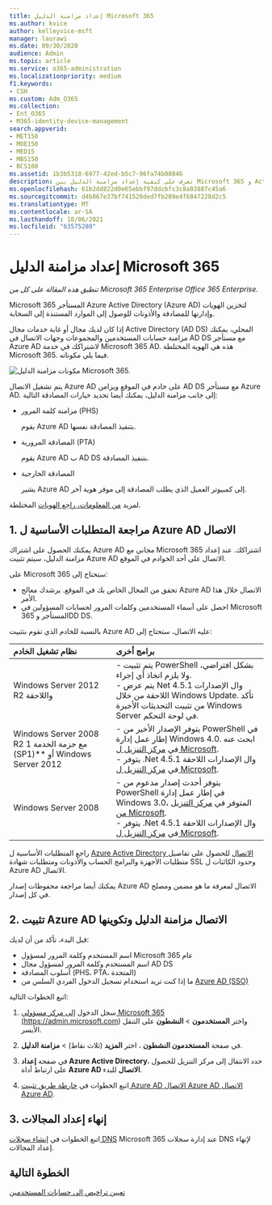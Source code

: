 ```yaml
---
title: إعداد مزامنة الدليل Microsoft 365
ms.author: kvice
author: kelleyvice-msft
manager: laurawi
ms.date: 09/30/2020
audience: Admin
ms.topic: article
ms.service: o365-administration
ms.localizationpriority: medium
f1.keywords:
- CSH
ms.custom: Adm_O365
ms.collection:
- Ent_O365
- M365-identity-device-management
search.appverid:
- MET150
- MOE150
- MED15
- MBS150
- BCS160
ms.assetid: 1b3b5318-6977-42ed-b5c7-96fa74b08846
description: تعرف على كيفية إعداد مزامنة الدليل بين Microsoft 365 و Active Directory الخاص بك.
ms.openlocfilehash: 61b2dd822d0e65ebbf97ddcbfc3c8a03887c45a6
ms.sourcegitcommit: d4b867e37bf741528ded7fb289e4f6847228d2c5
ms.translationtype: MT
ms.contentlocale: ar-SA
ms.lasthandoff: 10/06/2021
ms.locfileid: "63575280"
---
```

# <a name="set-up-directory-synchronization-for-microsoft-365"></a>إعداد مزامنة الدليل Microsoft 365

*تنطبق هذه المقالة على كل من Microsoft 365 Enterprise Office 365 Enterprise.*

Microsoft 365 المستأجر Azure Active Directory (Azure AD) لتخزين الهويات وإدارتها للمصادقة والأذونات للوصول إلى الموارد المستندة إلى السحابة. 

إذا كان لديك مجال أو غابة خدمات مجال Active Directory (AD DS) المحلي، يمكنك مزامنة حسابات المستخدمين والمجموعات وجهات الاتصال في AD DS مع مستأجر Azure AD لاشتراكك في خدمة Microsoft 365 AD. هذه هي الهوية المختلطة Microsoft 365. فيما يلي مكوناته.

![مكونات مزامنة الدليل Microsoft 365.](../media/about-microsoft-365-identity/hybrid-identity.png)

يتم تشغيل الاتصال Azure AD على خادم في الموقع ويزامن AD DS مع مستأجر Azure AD. إلى جانب مزامنة الدليل، يمكنك أيضا تحديد خيارات المصادقة التالية:

- مزامنة كلمة المرور (PHS)

  يقوم Azure AD بتنفيذ المصادقة نفسها.

- المصادقة المرورية (PTA)

  يقوم Azure AD ب AD DS بتنفيذ المصادقة.

- المصادقة الخارجية

  يشير Azure AD إلى كمبيوتر العميل الذي يطلب المصادقة إلى موفر هوية آخر.

لمزيد [من المعلومات، راجع الهويات](plan-for-directory-synchronization.md) المختلطة.
  
## <a name="1-review-prerequisites-for-azure-ad-connect"></a>1. مراجعة المتطلبات الأساسية ل Azure AD الاتصال

يمكنك الحصول على اشتراك Azure AD مجاني مع Microsoft 365 اشتراكك. عند إعداد مزامنة الدليل، سيتم تثبيت Azure AD الاتصال على أحد الخوادم في الموقع.
  
على Microsoft 365 ستحتاج إلى:
  
- تحقق من المجال الخاص بك في الموقع. يرشدك معالج Azure AD الاتصال خلال هذا الأمر.
- احصل على أسماء المستخدمين وكلمات المرور لحسابات المسؤولين في Microsoft 365 المستأجر وDD DS.

بالنسبة للخادم الذي تقوم بتثبيت Azure AD عليه الاتصال، ستحتاج إلى:
  
|**نظام تشغيل الخادم**|**برامج أخرى**|
|:-----|:-----|
|Windows Server 2012 R2 واللاحقة | - يتم تثبيت PowerShell بشكل افتراضي، ولا يلزم اتخاذ أي إجراء.  <br> - يتم عرض Net 4.5.1 وال الإصدارات اللاحقة من خلال Windows Update. تأكد من تثبيت التحديثات الأخيرة Windows Server في لوحة التحكم. |
|Windows Server 2008 R2 مع حزمة الخدمة 1 (SP1)** أو Windows Server 2012 | - يتوفر الإصدار الأخير من PowerShell في إطار عمل إدارة Windows 4.0. ابحث عنه في [مركز التنزيل ل Microsoft](https://go.microsoft.com/fwlink/p/?LinkId=717996).  <br> - يتوفر .Net 4.5.1 وال الإصدارات اللاحقة في [مركز التنزيل ل Microsoft](https://go.microsoft.com/fwlink/p/?LinkId=717996). |
|Windows Server 2008‏ | - يتوفر أحدث إصدار مدعوم من PowerShell في إطار عمل إدارة Windows 3.0، المتوفر في [مركز التنزيل من Microsoft](https://go.microsoft.com/fwlink/p/?LinkId=717996).  <br> - يتوفر .Net 4.5.1 وال الإصدارات اللاحقة في [مركز التنزيل ل Microsoft](https://go.microsoft.com/fwlink/p/?LinkId=717996). |

راجع المتطلبات الأساسية ل [Azure Active Directory الاتصال](/azure/active-directory/hybrid/how-to-connect-install-prerequisites) للحصول على تفاصيل متطلبات الأجهزة والبرامج الحساب والأذونات ومتطلبات شهادة SSL وحدود الكائنات ل Azure AD الاتصال.
  
يمكنك أيضا مراجعة محفوظات إصدار Azure AD الاتصال لمعرفة ما هو [](/azure/active-directory/hybrid/reference-connect-version-history) مضمن ومصلح في كل إصدار.

## <a name="2-install-azure-ad-connect-and-configure-directory-synchronization"></a>2. تثبيت Azure AD الاتصال مزامنة الدليل وتكوينها

قبل البدء، تأكد من أن لديك:

- اسم المستخدم وكلمة المرور لمسؤول Microsoft 365 عام
- اسم المستخدم وكلمة المرور لمسؤول مجال AD DS
- أسلوب المصادقة (PHS، PTA، المتحدة)
- ما إذا كنت تريد استخدام تسجيل الدخول الفردي السلس من [Azure AD (SSO)](/azure/active-directory/hybrid/how-to-connect-sso)

اتبع الخطوات التالية:

1. سجل الدخول [إلى مركز مسؤولي Microsoft 365 (](https://admin.microsoft.com)https://admin.microsoft.com) واختر **المستخدمون** \> **النشطون** على التنقل الأيسر.
2. في صفحة **المستخدمون النشطون** ، اختر **المزيد** (ثلاث نقاط) \> **مزامنة الدليل**.
  
3. في صفحة **إعداد Azure Active Directory**، حدد الانتقال إلى مركز التنزيل للحصول على ارتباط أداة **Azure AD الاتصال** للبدء. 
4. اتبع الخطوات في [خارطة طريق تثبيت Azure AD الاتصال Azure AD الاتصال Azure AD](/azure/active-directory/hybrid/how-to-connect-install-roadmap).

## <a name="3-finish-setting-up-domains"></a>3. إنهاء إعداد المجالات

اتبع الخطوات في [إنشاء سجلات DNS](/office365/admin/get-help-with-domains/create-dns-records-at-any-dns-hosting-provider) Microsoft 365 عند إدارة سجلات DNS لإنهاء إعداد المجالات.

## <a name="next-step"></a>الخطوة التالية

[تعيين تراخيص إلى حسابات المستخدمين](assign-licenses-to-user-accounts.md)